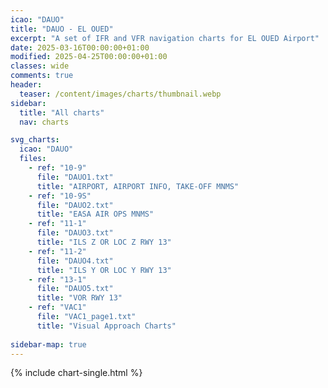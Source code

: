 ```yaml
---
icao: "DAUO"
title: "DAUO - EL OUED"
excerpt: "A set of IFR and VFR navigation charts for EL OUED Airport"
date: 2025-03-16T00:00:00+01:00
modified: 2025-04-25T00:00:00+01:00
classes: wide
comments: true
header:
  teaser: /content/images/charts/thumbnail.webp
sidebar:
  title: "All charts"
  nav: charts

svg_charts:
  icao: "DAUO"
  files:
    - ref: "10-9"
      file: "DAUO1.txt"
      title: "AIRPORT, AIRPORT INFO, TAKE-OFF MNMS"
    - ref: "10-9S"
      file: "DAUO2.txt"
      title: "EASA AIR OPS MNMS"
    - ref: "11-1"
      file: "DAUO3.txt"
      title: "ILS Z OR LOC Z RWY 13"
    - ref: "11-2"
      file: "DAUO4.txt"
      title: "ILS Y OR LOC Y RWY 13"
    - ref: "13-1"
      file: "DAUO5.txt"
      title: "VOR RWY 13"
    - ref: "VAC1"
      file: "VAC1_page1.txt"
      title: "Visual Approach Charts"
      
sidebar-map: true
---
```


{% include chart-single.html %}
